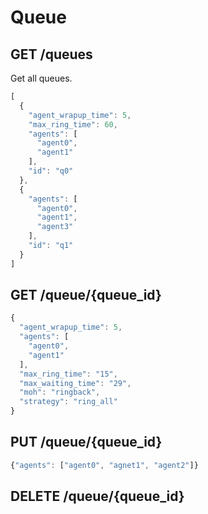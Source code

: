 # Queue

## GET /queues
Get all queues.
```javascript
[
  {
    "agent_wrapup_time": 5,
    "max_ring_time": 60, 
    "agents": [
      "agent0",
      "agent1"
    ],
    "id": "q0"
  },
  {
    "agents": [
      "agent0",
      "agent1",
      "agent3"
    ],
    "id": "q1"
  }
]
```

## GET /queue/{queue_id}
```javascript
{
  "agent_wrapup_time": 5,
  "agents": [
    "agent0",
    "agent1"
  ],
  "max_ring_time": "15",
  "max_waiting_time": "29",
  "moh": "ringback",
  "strategy": "ring_all"
}
```

## PUT /queue/{queue_id}
```javascript
{"agents": ["agent0", "agnet1", "agent2"]}
```

## DELETE /queue/{queue_id}